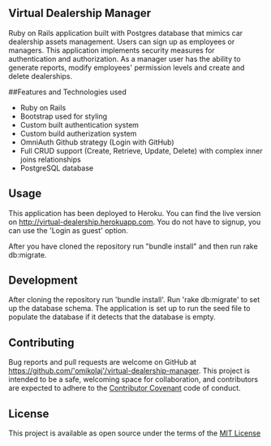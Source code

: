 ## Virtual Dealership Manager
Ruby on Rails application built with Postgres database that mimics car dealership assets management. Users can sign up as employees or managers. This application implements security measures for authentication and authorization. As a manager user has the ability to generate reports, modify employees' permission levels and create and delete dealerships.

##Features and Technologies used
- Ruby on Rails
- Bootstrap used for styling
- Custom built authentication system
- Custom build autherization system
- OmniAuth Github strategy (Login with GitHub)
- Full CRUD support (Create, Retrieve, Update, Delete) with complex inner joins relationships
- PostgreSQL database

## Usage
This application has been deployed to Heroku. You can find the live version on http://virtual-dealership.herokuapp.com. You do not have to signup, you can use the 'Login as guest' option.

After you have cloned the repository run "bundle install" and then run rake db:migrate.

## Development
After cloning the repository run 'bundle install'. Run 'rake db:migrate' to set up the database schema. The application is set up to run the seed file to populate the database if it detects that the database is empty. 

## Contributing
Bug reports and pull requests are welcome on GitHub at https://github.com/'omikolaj'/virtual-dealership-manager. This project is intended to be a safe, welcoming space for collaboration, and contributors are expected to adhere to the [Contributor Covenant](http://contributor-covenant.org) code of conduct.

## License
This project is available as open source under the terms of the [MIT License](https://opensource.org/licenses/MIT)